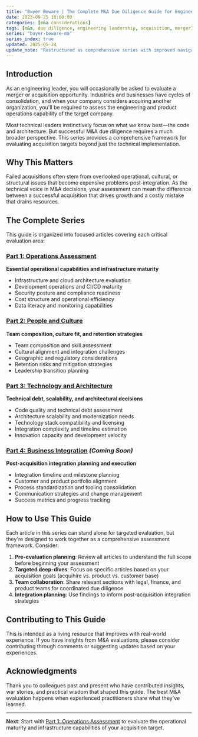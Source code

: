 ```yaml
---
title: "Buyer Beware | The Complete M&A Due Diligence Guide for Engineering Leaders"
date: 2023-09-25 10:00:00
categories: [m&a considerations]
tags: [m&a, due diligence, engineering leadership, acquisition, merger]
series: "buyer-beware-ma"
series_index: true
updated: 2025-05-24
update_note: "Restructured as comprehensive series with improved navigation"
---
```


## Introduction

As an engineering leader, you will occasionally be asked to evaluate a merger or acquisition opportunity. Industries and businesses have cycles of consolidation, and when your company considers acquiring another organization, you'll be required to assess the engineering and product operations capability of the target company.

Most technical leaders instinctively focus on what we know best—the code and architecture. But successful M&A due diligence requires a much broader perspective. This series provides a comprehensive framework for evaluating acquisition targets beyond just the technical implementation.

## Why This Matters

Failed acquisitions often stem from overlooked operational, cultural, or structural issues that become expensive problems post-integration. As the technical voice in M&A decisions, your assessment can mean the difference between a successful acquisition that drives growth and a costly mistake that drains resources.

## The Complete Series

This guide is organized into focused articles covering each critical evaluation area:

### [Part 1: Operations Assessment](/2023/Buyer-Beware-Considerations-when-weighing-and-M&A-opportunity-Operations/)
**Essential operational capabilities and infrastructure maturity**
- Infrastructure and cloud architecture evaluation
- Development operations and CI/CD maturity
- Security posture and compliance readiness
- Cost structure and operational efficiency
- Data literacy and monitoring capabilities

### [Part 2: People and Culture](/2023/Buyer-Beware-Considerations-when-weighing-and-M&A-opportunity-People/)
**Team composition, culture fit, and retention strategies**
- Team composition and skill assessment
- Cultural alignment and integration challenges
- Geographic and regulatory considerations
- Retention risks and mitigation strategies
- Leadership transition planning

### [Part 3: Technology and Architecture](/2023/Buyer-Beware-Technology-Architecture/)
**Technical debt, scalability, and architectural decisions**
- Code quality and technical debt assessment
- Architecture scalability and modernization needs
- Technology stack compatibility and licensing
- Integration complexity and timeline estimation
- Innovation capacity and development velocity

### [Part 4: Business Integration](#) *(Coming Soon)*
**Post-acquisition integration planning and execution**
- Integration timeline and milestone planning
- Customer and product portfolio alignment
- Process standardization and tooling consolidation
- Communication strategies and change management
- Success metrics and progress tracking

## How to Use This Guide

Each article in this series can stand alone for targeted evaluation, but they're designed to work together as a comprehensive assessment framework. Consider:

1. **Pre-evaluation planning**: Review all articles to understand the full scope before beginning your assessment
2. **Targeted deep-dives**: Focus on specific articles based on your acquisition goals (acquihire vs. product vs. customer base)
3. **Team collaboration**: Share relevant sections with legal, finance, and product teams for coordinated due diligence
4. **Integration planning**: Use findings to inform post-acquisition integration strategies

## Contributing to This Guide

This is intended as a living resource that improves with real-world experience. If you have insights from M&A evaluations, please consider contributing through comments or suggesting updates based on your experiences.

## Acknowledgments

Thank you to colleagues past and present who have contributed insights, war stories, and practical wisdom that shaped this guide. The best M&A evaluation happens when experienced practitioners share what they've learned.

---

**Next**: Start with [Part 1: Operations Assessment](/2023/Buyer-Beware-Considerations-when-weighing-and-M&A-opportunity-Operations/) to evaluate the operational maturity and infrastructure capabilities of your acquisition target.